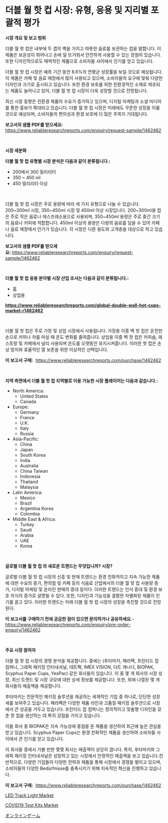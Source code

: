 <p><h1>더블 월 핫 컵 시장: 유형, 응용 및 지리별 포괄적 평가</h1></p><p><strong>시장 개요 및 보고 범위</strong></p>
<p><p>더블 월 핫 컵은 내부에 두 겹의 벽을 가지고 따뜻한 음료를 보관하는 컵을 말합니다. 이 제품은 보온성이 뛰어나고 손에 덜 뜨거워서 안전하게 사용할 수 있는 장점이 있습니다. 또한 디자인적으로도 매력적인 제품으로 소비자들 사이에서 인기를 얻고 있습니다.</p><p>더블 월 핫 컵 시장은 예측 기간 동안 8.6%의 연평균 성장률을 보일 것으로 예상됩니다. 이 제품은 카페 및 음료 매장에서 많이 사용되고 있으며, 소비자들의 요구에 맞춰 다양한 디자인과 크기로 출시되고 있습니다. 또한 환경 보호를 위한 친환경적인 소재로 제조되는 제품도 늘어나고 있어, 더블 월 핫 컵 시장이 더욱 성장할 것으로 전망됩니다.</p><p>최신 시장 동향은 친환경 제품의 수요가 증가하고 있으며, 디지털 마케팅과 소셜 미디어를 통한 홍보가 확대되고 있습니다. 더블 월 핫 컵 시장은 미래에도 꾸준한 성장을 이룰 것으로 예상되며, 소비자들의 편의성과 환경 보호에 더 많은 주목이 기대됩니다.</p></p>
<p><strong>보고서의 샘플 PDF를 받으세요:</strong> <a href="https://www.reliableresearchreports.com/enquiry/request-sample/1462462">https://www.reliableresearchreports.com/enquiry/request-sample/1462462</a></p>
<p>&nbsp;</p>
<p><strong>시장 세분화</strong></p>
<p><strong>더블 월 핫 컵 유형별 시장 분석은 다음과 같이 분류됩니다.:</strong></p>
<p><ul><li>200에서 300 밀리리터</li><li>350 ~ 450 ml</li><li>450 밀리리터 이상</li></ul></p>
<p>&nbsp;</p>
<p><p>더블 월 핫 컵 시장은 주로 용량에 따라 세 가지 유형으로 나눌 수 있습니다. 200~300ml 시장, 350~450ml 시장 및 450ml 이상 시장입니다. 200~300ml용 컵은 주로 작은 음료나 에스프레소용으로 사용되며, 350~450ml 용량은 주로 중간 크기의 음료나 커피에 적합합니다. 450ml 이상의 용량은 다량의 음료를 담을 수 있어 카페나 음료 매장에서 인기가 있습니다. 각 시장은 다른 용도와 고객층을 대상으로 하고 있습니다.</p></p>
<p><strong>보고서의 샘플 PDF를 받으세요:</strong>&nbsp;<a href="https://www.reliableresearchreports.com/enquiry/request-sample/1462462">https://www.reliableresearchreports.com/enquiry/request-sample/1462462</a></p>
<p>&nbsp;</p>
<p><strong> 더블 월 핫 컵 응용 분야별 시장 산업 조사는 다음과 같이 분류됩니다.:</strong></p>
<p><ul><li>홈</li><li>상업용</li></ul></p>
<p><strong><a href="https://www.reliableresearchreports.com/global-double-wall-hot-cups-market-r1462462">https://www.reliableresearchreports.com/global-double-wall-hot-cups-market-r1462462</a></strong></p>
<p>&nbsp;</p>
<p><p>더블 월 핫 컵은 주로 가정 및 상업 시장에서 사용됩니다. 가정용 이중 벽 핫 컵은 온전한 손으로 커피나 차를 마실 때 온도 변화를 줄여줍니다. 상업용 이중 벽 핫 컵은 커피숍, 레스토랑 및 카페에서 널리 사용되며 온도를 오랫동안 유지시켜줍니다. 이러한 핫 컵은 손상 방지와 효율적인 열 보존을 위한 이상적인 선택입니다.</p></p>
<p><strong>이 보고서 구매:</strong>&nbsp; <a href="https://www.reliableresearchreports.com/purchase/1462462">https://www.reliableresearchreports.com/purchase/1462462</a></p>
<p>&nbsp;</p>
<p><strong>지역 측면에서 더블 월 핫 컵 지역별로 이용 가능한 시장 플레이어는 다음과 같습니다.:</strong></p>
<p><ul>
    <li>
        North America:
        <ul>
            <li>United States</li>
            <li>Canada</li>
        </ul>
    </li>
    <li>
        Europe:
        <ul>
            <li>Germany</li>
            <li>France</li>
            <li>U.K.</li>
            <li>Italy</li>
            <li>Russia</li>
        </ul>
    </li>
    <li>
        Asia-Pacific:
        <ul>
            <li>China</li>
            <li>Japan</li>
            <li>South Korea</li>
            <li>India</li>
            <li>Australia</li>
            <li>China Taiwan</li>
            <li>Indonesia</li>
            <li>Thailand</li>
            <li>Malaysia</li>
        </ul>
    </li>
    <li>
        Latin America:
        <ul>
            <li>Mexico</li>
            <li>Brazil</li>
            <li>Argentina Korea</li>
            <li>Colombia</li>
        </ul>
    </li>
    <li>
        Middle East & Africa:
        <ul>
            <li>Turkey</li>
            <li>Saudi</li>
            <li>Arabia</li>
            <li>UAE</li>
            <li>Korea</li>
        </ul>
    </li>
    </ul></p>
<p>&nbsp;</p>
<p><strong>글로벌 더블 월 핫 컵 의 새로운 트렌드는 무엇입니까? 시장?</strong></p>
<p><p>글로벌 더블 월 핫 컵 시장의 신흥 및 현재 트렌드는 환경 친화적이고 지속 가능한 제품에 대한 수요의 증가, 편의점 및 카페 등의 식음료 산업에서의 더블 월 핫 컵 사용량 증가, 디지털 마케팅 및 온라인 판매의 증대 등이다. 이러한 트렌드는 인식 증대 및 환경 보호 의식의 증가로 설명될 수 있다. 또한, 디자인과 기능성을 결합한 차별화된 제품이 인기를 끌고 있다. 이러한 트렌드는 미래 더블 월 핫 컵 시장의 성장을 촉진할 것으로 전망된다.</p></p>
<p><strong>이 보고서를 구매하기 전에 궁금한 점이 있으면 문의하거나 공유하세요.</strong>- <a href="https://www.reliableresearchreports.com/enquiry/pre-order-enquiry/1462462">https://www.reliableresearchreports.com/enquiry/pre-order-enquiry/1462462</a></p>
<p>&nbsp;</p>
<p><strong>주요 시장 참여자</strong></p>
<p><p>더블 월 핫 컵 시장의 경쟁 분석을 제공합니다. 중에는 (후타마키, 페라팩, 프린티드 컵 컴퍼니, 그래픽 패키징 인터내셔널, 데트팩, IMEX VISION, 다트 캐나다, BIOPAK, Scyphus Paper Cups, YesPac) 같은 회사들이 있습니다. 이 중 몇 개 회사의 시장 성장, 최신 트렌드 및 시장 규모에 대한 상세 정보를 제공합니다. 또한, 위에 나열된 몇 개 회사들의 매출액을 제공합니다.</p><p>후타마키는 전문적인 패키징 솔루션을 제공하는 세계적인 기업 중 하나로, 단단한 성장세를 보여주고 있습니다. 페라팩은 다양한 제품 라인과 고품질 패키징 솔루션으로 시장에서 큰 성공을 거두고 있습니다. 프린티드 컵 컴퍼니는 창의적이고 맞춤형 디자인을 갖춘 핫 컵을 생산하는 데 특히 강점을 가지고 있습니다.</p><p>이들 회사 중 BIOPAK은 지속 가능성에 중점을 둔 제품을 생산하여 최근에 높은 관심을 받고 있습니다. Scyphus Paper Cups는 환경 친화적인 제품을 생산하여 소비자들 사이에서 큰 인기를 얻고 있습니다.</p><p>이 회사들 중에서 가볼 만한 몇몇 회사는 매출액이 상당히 큽니다. 특히, 후타마키와 그래픽 패키징 인터내셔널은 성장하고 있는 시장에서 안정적인 매출액을 보고 있습니다.전반적으로, 다양한 기업들이 다양한 전략과 제품을 통해 시장에서 경쟁을 벌이고 있으며, 소비자들의 다양한 Bedürfnisse를 충족시키기 위해 지속적인 혁신을 진행하고 있습니다.</p></p>
<p><strong>이 보고서 구매:</strong>&nbsp;&nbsp;<a href="https://www.reliableresearchreports.com/purchase/1462462">https://www.reliableresearchreports.com/purchase/1462462</a></p>
<p><p><a href="https://github.com/gulaimolin/Market-Research-Report-List-4/blob/main/led-track-light-market.md">LED Track Light Market</a></p><p><a href="https://five-trouble-98a.notion.site/Analyzing-COVID19-Test-Kits-Market-Global-Industry-Perspective-and-Forecast-2024-to-2031-65cc703c09d34897b81c06c19b142e47">COVID19 Test Kits Market</a></p><p><a href="https://github.com/oafhukehf4709715/Market-Research-Report-List-1/blob/main/590448533232.md">オンラインゲーム</a></p></p>
